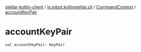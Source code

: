 [stellar-kotlin-client](../../index.md) / [io.inbot.kotlinstellar.cli](../index.md) / [CommandContext](index.md) / [accountKeyPair](./account-key-pair.md)

# accountKeyPair

`val accountKeyPair: KeyPair`